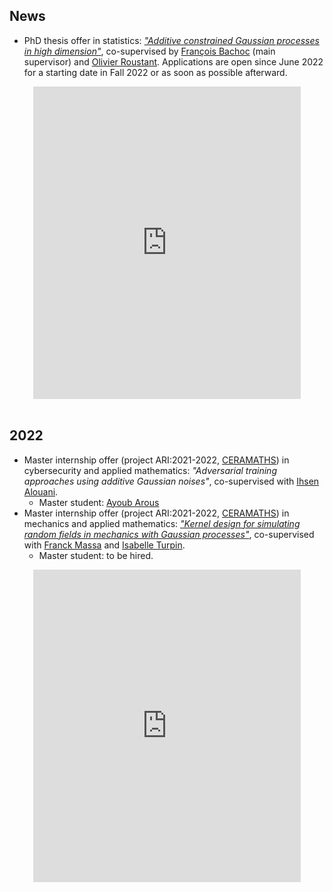 ## News
- PhD thesis offer in statistics: [*"Additive constrained Gaussian processes in high dimension"*](https://github.com/anfelopera/anfelopera.github.io/raw/master/funding/phd/GAP_thesis_block_additive_GP.pdf), co-supervised by [François Bachoc](https://www.math.univ-toulouse.fr/~fbachoc/) (main supervisor) and [Olivier Roustant](https://olivier-roustant.fr/). Applications are open since June 2022 for a starting date in Fall 2022 or as soon as possible afterward.
<center>
<iframe
    src="https://drive.google.com/viewerng/viewer?embedded=true&url=https://github.com/anfelopera/anfelopera.github.io/raw/master/funding/phd/GAP_thesis_block_additive_GP.pdf#toolbar=0&scrollbar=0" frameBorder="0"
    scrolling="auto"
    width="85%"
    height="500"
></iframe>
</center>
<br>

## 2022
- Master internship offer (project ARI:2021-2022, [CERAMATHS](https://www.uphf.fr/ceramaths)) in cybersecurity and applied mathematics: *"Adversarial training approaches using additive Gaussian noises"*, co-supervised with [Ihsen Alouani](https://sites.google.com/view/ihsen-alouani).
    + Master student: [Ayoub Arous](https://tn.linkedin.com/in/ayoub-arous-29171a196)
- Master internship offer (project ARI:2021-2022, [CERAMATHS](https://www.uphf.fr/ceramaths)) in mechanics and applied mathematics: [*"Kernel design for simulating random fields in mechanics with Gaussian processes"*](https://github.com/anfelopera/anfelopera.github.io/raw/master/funding/master/appel_stage_ceramaths_lamih_2021.pdf), co-supervised with [Franck Massa](https://scholar.google.fr/citations?user=7d3juH0AAAAJ&hl=fr) and [Isabelle Turpin](https://fr.linkedin.com/in/imassa-turpin).
    + Master student: to be hired.
<center>
<iframe
    src="https://drive.google.com/viewerng/viewer?embedded=true&url=https://github.com/anfelopera/anfelopera.github.io/raw/master/funding/master/appel_stage_ceramaths_lamih_2021.pdf#toolbar=0&scrollbar=0" frameBorder="0"
    scrolling="auto"
    width="85%"
    height="500"
></iframe>
</center>
<br>